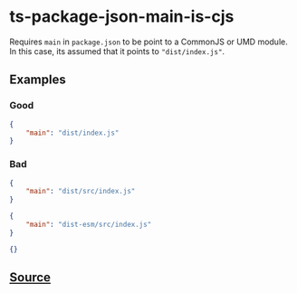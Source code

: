 # ts-package-json-main-is-cjs

Requires `main` in `package.json` to be point to a CommonJS or UMD module. In this case, its assumed that it points to `"dist/index.js"`.

## Examples

### Good

```json
{
    "main": "dist/index.js"
}
```

### Bad

```json
{
    "main": "dist/src/index.js"
}
```

```json
{
    "main": "dist-esm/src/index.js"
}
```

```json
{}
```

## [Source](https://azuresdkspecs.z5.web.core.windows.net/TypeScriptSpec.html#ts-package-json-main-is-cjs)
